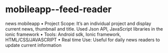 # mobileapp--feed-reader
news mobileapp
•	Project Scope: It’s an individual project and display current news, thumbnail and title. Used Json API, JavaScript libraries in the ionic framework
•	Tools: Android sdk, Ionic framework, HTML/CSS/JAVASCRIPT
•	Real time Use: Useful for daily news readers to update current information 
